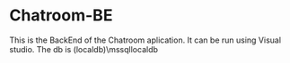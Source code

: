 # Chatroom-BE
This is the BackEnd of the Chatroom aplication. It can be run using Visual studio. The db is (localdb)\mssqllocaldb
